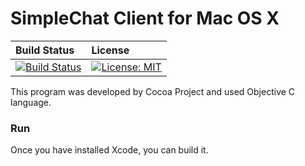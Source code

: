# SimpleChat Client for Mac OS X

| Build Status                             | License                                  |
| :--------------------------------------- | :--------------------------------------- |
| [![Build Status](https://travis-ci.org/NEONKID/SimpleChat.svg?branch=master)](https://travis-ci.org/NEONKID/SimpleChat) |[![License: MIT](https://img.shields.io/badge/License-MIT-yellow.svg)](https://opensource.org/licenses/MIT) |

This program was developed by Cocoa Project and used Objective C language.



### Run

Once you have installed Xcode, you can build it.

